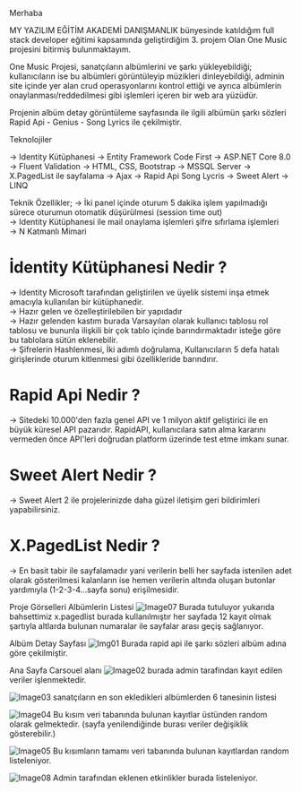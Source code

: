 Merhaba

MY YAZILIM EĞİTİM AKADEMİ DANIŞMANLIK bünyesinde katıldığım full stack developer eğitimi kapsamında geliştirdiğim 3. projem Olan One Music projesini bitirmiş bulunmaktayım.

One Music Projesi, sanatçıların albümlerini ve şarkı yükleyebildiği; kullanıcıların ise bu albümleri görüntüleyip müzikleri dinleyebildiği, adminin site içinde yer alan crud operasyonlarını kontrol ettiği ve ayrıca albümlerin onaylanması/reddedilmesi gibi işlemleri içeren bir web ara yüzüdür.

Projenin albüm detay görüntüleme sayfasında ile ilgili albümün şarkı sözleri Rapid Api - Genius - Song Lyrics ile çekilmiştir.

 Teknolojiler

 → Identity Kütüphanesi
 → Entity Framework Code First
 → ASP.NET Core 8.0
 → Fluent Validation
 → HTML, CSS, Bootstrap
 → MSSQL Server
 → X.PagedList ile sayfalama
 → Ajax
 → Rapid Api Song Lycris
 → Sweet Alert
 → LINQ

 Teknik Özellikler;
→ İki panel içinde oturum 5 dakika işlem yapılmadığı sürece oturumun otomatik düşürülmesi (session time out)<br>
→ Identity Kütüphanesi ile mail onaylama işlemleri şifre sıfırlama işlemleri         <br>
→ N Katmanlı Mimari

<h1>İdentity Kütüphanesi Nedir ?</h1>
 → Identity Microsoft tarafından geliştirilen ve üyelik sistemi inşa etmek amacıyla kullanılan bir kütüphanedir. <br>
 → Hazır gelen ve özelleştirilebilen bir yapıdadır <br>
 → Hazır gelenden kastım burada Varsayılan olarak kullanıcı tablosu rol tablosu ve bununla ilişkili bir çok tablo içinde barındırmaktadır isteğe göre bu tablolara sütün eklenebilir.<br>
 → Şifrelerin Hashlenmesi, İki adımlı doğrulama, Kullanıcıların 5 defa hatalı girişlerinde oturum kitlenmesi gibi özellikleride barındırır.<br>

<h1>Rapid Api Nedir ?</h1>

 → Sitedeki 10.000'den fazla genel API ve 1 milyon aktif geliştirici ile en büyük küresel API pazarıdır. RapidAPI, kullanıcılara satın alma kararını vermeden önce API'leri doğrudan platform üzerinde test etme imkanı sunar.

<h1>Sweet Alert Nedir ?</h1>

 → Sweet Alert 2 ile projelerinizde daha güzel iletişim geri bildirimleri yapabilirsiniz. 

<h1>X.PagedList Nedir ?</h1>

 → En basit tabir ile sayfalamadır yani verilerin belli her sayfada istenilen adet olarak gösterilmesi kalanların ise hemen verilerin altında oluşan butonlar yardımıyla (1-2-3-4...sayfa sonu) erişilmesidir.

 Proje Görselleri
 Albümlerin Listesi 
 ![Image07](https://github.com/Sinantosun/MyAcademyOneMusic/assets/145317724/d7238138-70c4-4695-b610-08ea81cb6048)
Burada tutuluyor yukarıda bahsettimiz x.pagedlist burada kullanılmıştır her sayfada 12 kayıt olmak şartıyla altlarda bulunan numaralar ile sayfalar arası geçiş sağlanıyor.
 

 Albüm Detay Sayfası 
![Img01](https://github.com/Sinantosun/MyAcademyOneMusic/assets/145317724/50751832-56aa-483b-b7c0-7bf84946a0dc)
Burada rapid api ile şarkı sözleri albüm adına göre çekilmiştir.

 Ana Sayfa Carsouel alanı
![Image02](https://github.com/Sinantosun/MyAcademyOneMusic/assets/145317724/0b4dea6e-fea5-4f01-9693-b3b8a9e1a1e8)
burada admin tarafindan kayıt edilen veriler işlenmektedir.

![Image03](https://github.com/Sinantosun/MyAcademyOneMusic/assets/145317724/fc6befaa-5f54-4410-9247-09d597694164)
sanatçıların en son ekledikleri albümlerden 6 tanesinin listesi

![Image04](https://github.com/Sinantosun/MyAcademyOneMusic/assets/145317724/8824978f-0641-4da2-86a9-416a1a1a89c1)
Bu kısım veri tabanında bulunan kayıtlar üstünden random olarak gelmektedir. (sayfa yenilendiğinde burası veriler değişiklik gösterebilir.)


![Image05](https://github.com/Sinantosun/MyAcademyOneMusic/assets/145317724/25bb8171-b81e-47e9-a081-12783f5300d9)
Bu kısımların tamamı veri tabanında bulunan kayıtlardan random listeleniyor.


![Image08](https://github.com/Sinantosun/MyAcademyOneMusic/assets/145317724/bb77ecf5-bb45-4116-a6b1-cb33bfaa10ca)
Admin tarafından eklenen etkinlikler burada listeleniyor.

